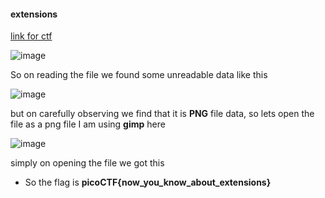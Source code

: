 #### extensions
[link for ctf](https://play.picoctf.org/practice/challenge/52?category=4&page=3)

![image](https://github.com/nikunjagarwal17/CSOC-IITBHU/assets/144536875/491052c4-11c0-489b-b275-08761f32f9b3)


So on reading the file we found some unreadable data like this

![image](https://github.com/nikunjagarwal17/CSOC-IITBHU/assets/144536875/6c60e784-b3ad-4fc0-bb35-563b4f4b48d2)

but on carefully observing we find that it is **PNG** file data, so lets open the file as a png file I am using **gimp** here 

![image](https://github.com/nikunjagarwal17/CSOC-IITBHU/assets/144536875/1f63ef40-bee1-4c09-b292-1bd23a0c7a67)

simply on opening the file we got this 
- So the flag is **picoCTF{now_you_know_about_extensions}**
